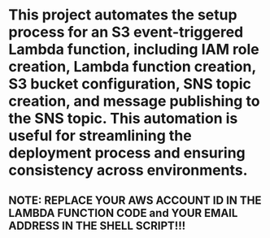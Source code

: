 #  This project automates the setup process for an S3 event-triggered Lambda function, including IAM role creation, Lambda function creation, S3 bucket configuration, SNS topic creation, and message publishing to the SNS topic. This automation is useful for streamlining the deployment process and ensuring consistency across environments.

## NOTE: REPLACE YOUR AWS ACCOUNT ID IN THE LAMBDA FUNCTION CODE and YOUR EMAIL ADDRESS IN THE SHELL SCRIPT!!!